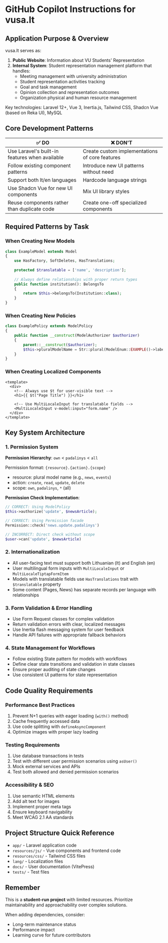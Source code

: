 # GitHub Copilot Instructions for vusa.lt

## Application Purpose & Overview

vusa.lt serves as:
1. **Public Website**: Information about VU Students' Representation
2. **Internal System**: Student representation management platform that handles:
   - Meeting management with university administration
   - Student representation activities tracking
   - Goal and task management
   - Opinion collection and representation outcomes
   - Organization physical and human resource management

Key technologies: Laravel 12+, Vue 3, Inertia.js, Tailwind CSS, Shadcn Vue (based on Reka UI), MySQL

## Core Development Patterns

| ✅ DO                                           | ❌ DON'T                                      |
|------------------------------------------------|-----------------------------------------------|
| Use Laravel's built-in features when available | Create custom implementations of core features |
| Follow existing component patterns             | Introduce new UI patterns without need        |
| Support both lt/en languages                   | Hardcode language strings                     |
| Use Shadcn Vue for new UI components           | Mix UI library styles                         |
| Reuse components rather than duplicate code    | Create one-off specialized components         |

## Required Patterns by Task

### When Creating New Models
```php
class ExampleModel extends Model
{
    use HasFactory, SoftDeletes, HasTranslations;
    
    protected $translatable = ['name', 'description'];
    
    // Always define relationships with proper return types
    public function institution(): BelongsTo
    {
        return $this->belongsTo(Institution::class);
    }
}
```

### When Creating New Policies
```php
class ExamplePolicy extends ModelPolicy
{
    public function __construct(ModelAuthorizer $authorizer)
    {
        parent::__construct($authorizer);
        $this->pluralModelName = Str::plural(ModelEnum::EXAMPLE()->label);
    }
}
```

### When Creating Localized Components
```vue
<template>
  <div>
    <!-- Always use $t for user-visible text -->
    <h1>{{ $t("Page Title") }}</h1>
    
    <!-- Use MultiLocaleInput for translatable fields -->
    <MultiLocaleInput v-model:input="form.name" />
  </div>
</template>
```

## Key System Architecture

### 1. Permission System

**Permission Hierarchy**: `own` < `padalinys` < `all`

Permission format: `{resource}.{action}.{scope}`
- resource: plural model name (e.g., `news`, `events`)
- action: `create`, `read`, `update`, `delete`
- scope: `own`, `padalinys`, `*` (all)

**Permission Check Implementation**:
```php
// CORRECT: Using ModelPolicy
$this->authorize('update', $newsArticle);

// CORRECT: Using Permission facade
Permission::check('news.update.padalinys')

// INCORRECT: Direct check without scope
$user->can('update', $newsArticle)
```

### 2. Internationalization

- All user-facing text must support both Lithuanian (lt) and English (en)
- User multilingual form inputs with `MultiLocaleInput` or `MultiLocaleTiptapFormItem`
- Models with translatable fields use `HasTranslations` trait with `$translatable` property
- Some content (Pages, News) has separate records per language with relationships

### 3. Form Validation & Error Handling

- Use Form Request classes for complex validation
- Return validation errors with clear, localized messages
- Use Inertia flash messaging system for user feedback
- Handle API failures with appropriate fallback behaviors

### 4. State Management for Workflows

- Follow existing State pattern for models with workflows
- Define clear state transitions and validation in state classes
- Ensure proper auditing of state changes
- Use consistent UI patterns for state representation

## Code Quality Requirements

### Performance Best Practices
1. Prevent N+1 queries with eager loading (`with()` method)
2. Cache frequently accessed data
3. Use code splitting with `defineAsyncComponent`
4. Optimize images with proper lazy loading

### Testing Requirements
1. Use database transactions in tests
2. Test with different user permission scenarios using `asUser()`
3. Mock external services and APIs
4. Test both allowed and denied permission scenarios

### Accessibility & SEO
1. Use semantic HTML elements
2. Add alt text for images
3. Implement proper meta tags
4. Ensure keyboard navigability
5. Meet WCAG 2.1 AA standards

## Project Structure Quick Reference

- `app/` - Laravel application code
- `resources/js/` - Vue components and frontend code
- `resources/css/` - Tailwind CSS files
- `lang/` - Localization files
- `docs/` - User documentation (VitePress)
- `tests/` - Test files

## Remember

This is a **student-run project** with limited resources. Prioritize maintainability and approachability over complex solutions.

When adding dependencies, consider:
- Long-term maintenance status
- Performance impact
- Learning curve for future contributors